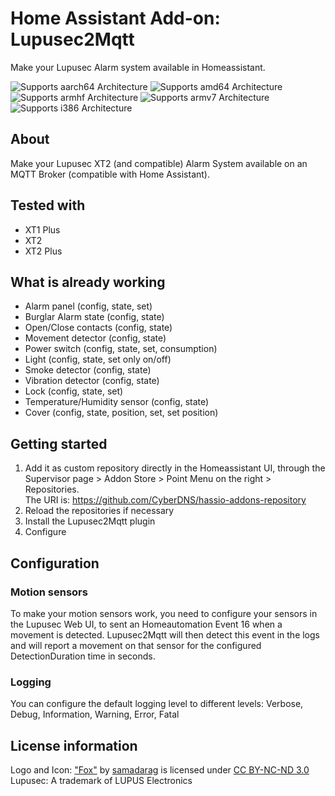 # Home Assistant Add-on: Lupusec2Mqtt

Make your Lupusec Alarm system available in Homeassistant.

![Supports aarch64 Architecture][aarch64-shield] ![Supports amd64 Architecture][amd64-shield] ![Supports armhf Architecture][armhf-shield] ![Supports armv7 Architecture][armv7-shield] ![Supports i386 Architecture][i386-shield]

## About

Make your Lupusec XT2 (and compatible) Alarm System available on an MQTT Broker (compatible with Home Assistant).

## Tested with
- XT1 Plus
- XT2
- XT2 Plus

## What is already working

- Alarm panel (config, state, set)
- Burglar Alarm state (config, state)
- Open/Close contacts (config, state)
- Movement detector (config, state)
- Power switch (config, state, set, consumption)
- Light (config, state, set only on/off)
- Smoke detector (config, state)
- Vibration detector (config, state)
- Lock (config, state, set)
- Temperature/Humidity sensor (config, state)
- Cover (config, state, position, set, set position)

## Getting started

1. Add it as custom repository directly in the Homeassistant UI, through the Supervisor page > Addon Store > Point Menu on the right > Repositories.  
   The URI is: https://github.com/CyberDNS/hassio-addons-repository
2. Reload the repositories if necessary 
3. Install the Lupusec2Mqtt plugin
4. Configure

## Configuration

### Motion sensors
To make your motion sensors work, you need to configure your sensors in the Lupusec Web UI, to sent an Homeautomation Event 16 when a movement is detected. Lupusec2Mqtt will then detect this event in the logs and will report a movement on that sensor for the configured DetectionDuration time in seconds.

### Logging
You can configure the default logging level to different levels: Verbose, Debug, Information, Warning, Error, Fatal 

## License information
Logo and Icon: ["Fox"](https://www.deviantart.com/samadarag/art/Fox-484262458) by [samadarag](https://www.deviantart.com/samadarag) is licensed under [CC BY-NC-ND 3.0](https://creativecommons.org/licenses/by-nc-nd/3.0/?ref=ccsearch&atype=rich)  
Lupusec: A trademark of LUPUS Electronics

[aarch64-shield]: https://img.shields.io/badge/aarch64-yes-green.svg
[amd64-shield]: https://img.shields.io/badge/amd64-yes-green.svg
[armhf-shield]: https://img.shields.io/badge/armhf-yes-green.svg
[armv7-shield]: https://img.shields.io/badge/armv7-yes-green.svg
[i386-shield]: https://img.shields.io/badge/i386-no-red.svg
